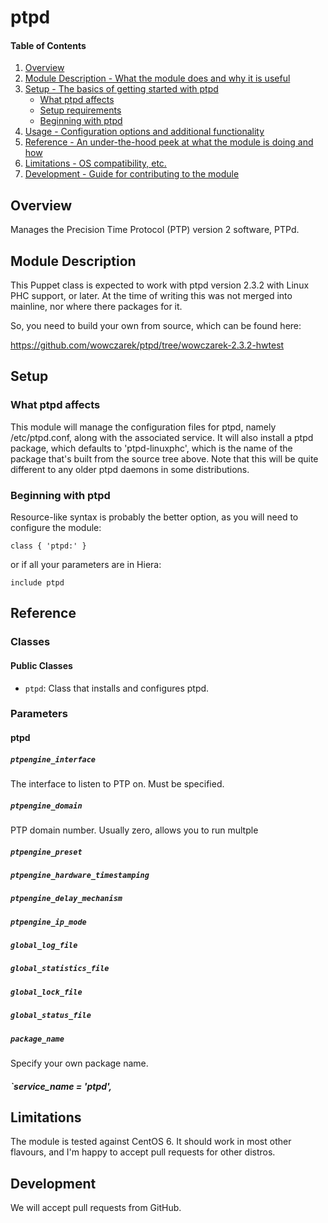 # ptpd

#### Table of Contents

1. [Overview](#overview)
2. [Module Description - What the module does and why it is useful](#module-description)
3. [Setup - The basics of getting started with ptpd](#setup)
    * [What ptpd affects](#what-ptpd-affects)
    * [Setup requirements](#setup-requirements)
    * [Beginning with ptpd](#beginning-with-ptpd)
4. [Usage - Configuration options and additional functionality](#usage)
5. [Reference - An under-the-hood peek at what the module is doing and how](#reference)
5. [Limitations - OS compatibility, etc.](#limitations)
6. [Development - Guide for contributing to the module](#development)

## Overview

Manages the Precision Time Protocol (PTP) version 2 software, PTPd.


## Module Description

This Puppet class is expected to work with ptpd version 2.3.2 with Linux PHC support, or later.
At the time of writing this was not merged into mainline, nor where there packages for it.

So, you need to build your own from source, which can be found here:

https://github.com/wowczarek/ptpd/tree/wowczarek-2.3.2-hwtest

## Setup

### What ptpd affects

This module will manage the configuration files for ptpd, namely /etc/ptpd.conf, along with the
associated service. It will also install a ptpd package, which defaults to 'ptpd-linuxphc', which
is the name of the package that's built from the source tree above. Note that this will be quite
different to any older ptpd daemons in some distributions.

### Beginning with ptpd

Resource-like syntax is probably the better option, as you will need to configure the module:

~~~ puppet
class { 'ptpd:' }
~~~

or if all your parameters are in Hiera:

~~~ puppet
include ptpd
~~~

## Reference

### Classes

#### Public Classes

* `ptpd`: Class that installs and configures ptpd.

### Parameters

#### ptpd

##### `ptpengine_interface`

The interface to listen to PTP on. Must be specified.

##### `ptpengine_domain`

PTP domain number. Usually zero, allows you to run multple 

##### `ptpengine_preset`
##### `ptpengine_hardware_timestamping`
##### `ptpengine_delay_mechanism`
##### `ptpengine_ip_mode`
##### `global_log_file`
##### `global_statistics_file`
##### `global_lock_file`
##### `global_status_file`

##### `package_name`

Specify your own package name.

##### `service_name                    = 'ptpd',

## Limitations

The module is tested against CentOS 6. It should work in most other flavours, and I'm
happy to accept pull requests for other distros.

## Development

We will accept pull requests from GitHub.
